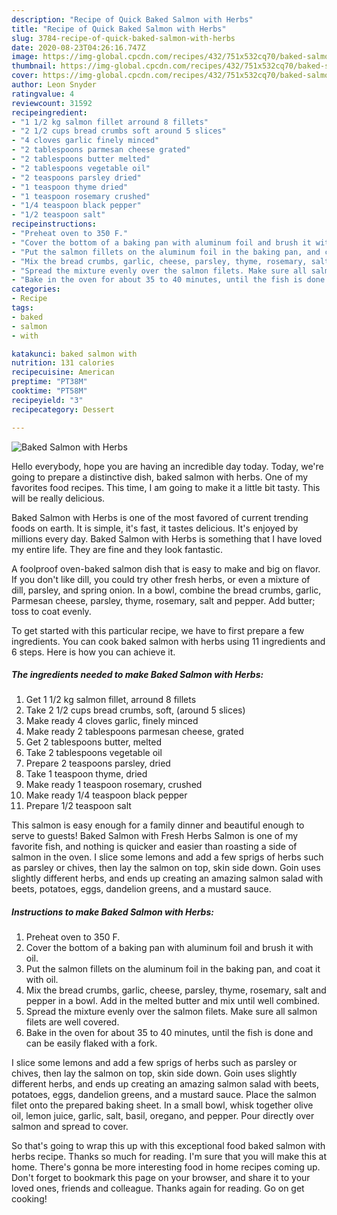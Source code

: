 ```yaml
---
description: "Recipe of Quick Baked Salmon with Herbs"
title: "Recipe of Quick Baked Salmon with Herbs"
slug: 3784-recipe-of-quick-baked-salmon-with-herbs
date: 2020-08-23T04:26:16.747Z
image: https://img-global.cpcdn.com/recipes/432/751x532cq70/baked-salmon-with-herbs-recipe-main-photo.jpg
thumbnail: https://img-global.cpcdn.com/recipes/432/751x532cq70/baked-salmon-with-herbs-recipe-main-photo.jpg
cover: https://img-global.cpcdn.com/recipes/432/751x532cq70/baked-salmon-with-herbs-recipe-main-photo.jpg
author: Leon Snyder
ratingvalue: 4
reviewcount: 31592
recipeingredient:
- "1 1/2 kg salmon fillet arround 8 fillets"
- "2 1/2 cups bread crumbs soft around 5 slices"
- "4 cloves garlic finely minced"
- "2 tablespoons parmesan cheese grated"
- "2 tablespoons butter melted"
- "2 tablespoons vegetable oil"
- "2 teaspoons parsley dried"
- "1 teaspoon thyme dried"
- "1 teaspoon rosemary crushed"
- "1/4 teaspoon black pepper"
- "1/2 teaspoon salt"
recipeinstructions:
- "Preheat oven to 350 F."
- "Cover the bottom of a baking pan with aluminum foil and brush it with oil."
- "Put the salmon fillets on the aluminum foil in the baking pan, and coat it with oil."
- "Mix the bread crumbs, garlic, cheese, parsley, thyme, rosemary, salt and pepper in a bowl. Add in the melted butter and mix until well combined."
- "Spread the mixture evenly over the salmon filets. Make sure all salmon filets are well covered."
- "Bake in the oven for about 35 to 40 minutes, until the fish is done and can be easily flaked with a fork."
categories:
- Recipe
tags:
- baked
- salmon
- with

katakunci: baked salmon with 
nutrition: 131 calories
recipecuisine: American
preptime: "PT38M"
cooktime: "PT58M"
recipeyield: "3"
recipecategory: Dessert

---
```



![Baked Salmon with Herbs](https://img-global.cpcdn.com/recipes/432/751x532cq70/baked-salmon-with-herbs-recipe-main-photo.jpg)

Hello everybody, hope you are having an incredible day today. Today, we're going to prepare a distinctive dish, baked salmon with herbs. One of my favorites food recipes. This time, I am going to make it a little bit tasty. This will be really delicious.

Baked Salmon with Herbs is one of the most favored of current trending foods on earth. It is simple, it's fast, it tastes delicious. It's enjoyed by millions every day. Baked Salmon with Herbs is something that I have loved my entire life. They are fine and they look fantastic.

A foolproof oven-baked salmon dish that is easy to make and big on flavor. If you don&#39;t like dill, you could try other fresh herbs, or even a mixture of dill, parsley, and spring onion. In a bowl, combine the bread crumbs, garlic, Parmesan cheese, parsley, thyme, rosemary, salt and pepper. Add butter; toss to coat evenly.


To get started with this particular recipe, we have to first prepare a few ingredients. You can cook baked salmon with herbs using 11 ingredients and 6 steps. Here is how you can achieve it.

<!--inarticleads1-->

##### The ingredients needed to make Baked Salmon with Herbs:

1. Get 1 1/2 kg salmon fillet, arround 8 fillets
1. Take 2 1/2 cups bread crumbs, soft, (around 5 slices)
1. Make ready 4 cloves garlic, finely minced
1. Make ready 2 tablespoons parmesan cheese, grated
1. Get 2 tablespoons butter, melted
1. Take 2 tablespoons vegetable oil
1. Prepare 2 teaspoons parsley, dried
1. Take 1 teaspoon thyme, dried
1. Make ready 1 teaspoon rosemary, crushed
1. Make ready 1/4 teaspoon black pepper
1. Prepare 1/2 teaspoon salt


This salmon is easy enough for a family dinner and beautiful enough to serve to guests! Baked Salmon with Fresh Herbs Salmon is one of my favorite fish, and nothing is quicker and easier than roasting a side of salmon in the oven. I slice some lemons and add a few sprigs of herbs such as parsley or chives, then lay the salmon on top, skin side down. Goin uses slightly different herbs, and ends up creating an amazing salmon salad with beets, potatoes, eggs, dandelion greens, and a mustard sauce. 

<!--inarticleads2-->

##### Instructions to make Baked Salmon with Herbs:

1. Preheat oven to 350 F.
1. Cover the bottom of a baking pan with aluminum foil and brush it with oil.
1. Put the salmon fillets on the aluminum foil in the baking pan, and coat it with oil.
1. Mix the bread crumbs, garlic, cheese, parsley, thyme, rosemary, salt and pepper in a bowl. Add in the melted butter and mix until well combined.
1. Spread the mixture evenly over the salmon filets. Make sure all salmon filets are well covered.
1. Bake in the oven for about 35 to 40 minutes, until the fish is done and can be easily flaked with a fork.


I slice some lemons and add a few sprigs of herbs such as parsley or chives, then lay the salmon on top, skin side down. Goin uses slightly different herbs, and ends up creating an amazing salmon salad with beets, potatoes, eggs, dandelion greens, and a mustard sauce. Place the salmon filet onto the prepared baking sheet. In a small bowl, whisk together olive oil, lemon juice, garlic, salt, basil, oregano, and pepper. Pour directly over salmon and spread to cover. 

So that's going to wrap this up with this exceptional food baked salmon with herbs recipe. Thanks so much for reading. I'm sure that you will make this at home. There's gonna be more interesting food in home recipes coming up. Don't forget to bookmark this page on your browser, and share it to your loved ones, friends and colleague. Thanks again for reading. Go on get cooking!
